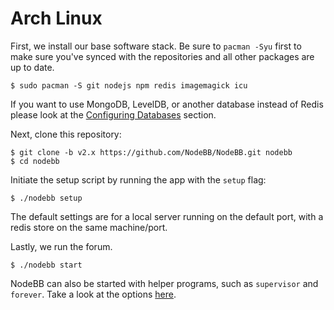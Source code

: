 Arch Linux
==========

First, we install our base software stack. Be sure to `pacman -Syu` first
to make sure you've synced with the repositories and all other packages
are up to date.

```
$ sudo pacman -S git nodejs npm redis imagemagick icu
```

If you want to use MongoDB, LevelDB, or another database instead of
Redis please look at the
[Configuring Databases](../../configuring/databases) section.

Next, clone this repository:

```
$ git clone -b v2.x https://github.com/NodeBB/NodeBB.git nodebb
$ cd nodebb
```

Initiate the setup script by running the app with the `setup` flag:

```
$ ./nodebb setup
```

The default settings are for a local server running on the default port,
with a redis store on the same machine/port.

Lastly, we run the forum.

```
$ ./nodebb start
```

NodeBB can also be started with helper programs, such as `supervisor`
and `forever`.
Take a look at the options [here](../../running/index).
